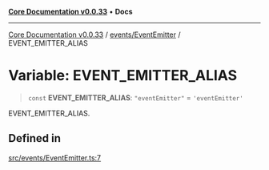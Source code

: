 [**Core Documentation v0.0.33**](../../../README.md) • **Docs**

***

[Core Documentation v0.0.33](../../../modules.md) / [events/EventEmitter](../README.md) / EVENT\_EMITTER\_ALIAS

# Variable: EVENT\_EMITTER\_ALIAS

> `const` **EVENT\_EMITTER\_ALIAS**: `"eventEmitter"` = `'eventEmitter'`

EVENT_EMITTER_ALIAS.

## Defined in

[src/events/EventEmitter.ts:7](https://github.com/stonemjs/core/blob/08021ed6e90932028c37aa9d72d99b714efcda42/src/events/EventEmitter.ts#L7)
